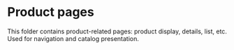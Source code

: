 # Product pages

This folder contains product-related pages: product display, details, list, etc. Used for navigation and catalog presentation.
